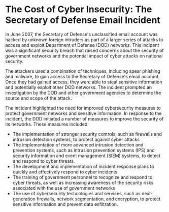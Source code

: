 The Cost of Cyber Insecurity: The Secretary of Defense Email Incident
=====================================================================

In June 2007, the Secretary of Defense's unclassified email account was hacked by unknown foreign intruders as part of a larger series of attacks to access and exploit Department of Defense (DOD) networks. This incident was a significant security breach that raised concerns about the security of government networks and the potential impact of cyber attacks on national security.

The attackers used a combination of techniques, including spear phishing and malware, to gain access to the Secretary of Defense's email account. Once they had gained access, they were able to steal sensitive information and potentially exploit other DOD networks. The incident prompted an investigation by the DOD and other government agencies to determine the source and scope of the attack.

The incident highlighted the need for improved cybersecurity measures to protect government networks and sensitive information. In response to the incident, the DOD initiated a number of measures to improve the security of its networks. These measures included:

-   The implementation of stronger security controls, such as firewalls and intrusion detection systems, to protect against cyber attacks
-   The implementation of more advanced intrusion detection and prevention systems, such as intrusion prevention systems (IPS) and security information and event management (SIEM) systems, to detect and respond to cyber threats.
-   The development and implementation of incident response plans to quickly and effectively respond to cyber incidents
-   The training of government personnel to recognize and respond to cyber threats, as well as increasing awareness of the security risks associated with the use of government networks
-   The use of cybersecurity technologies and services, such as next-generation firewalls, network segmentation, and encryption, to protect sensitive information and prevent data exfiltration.